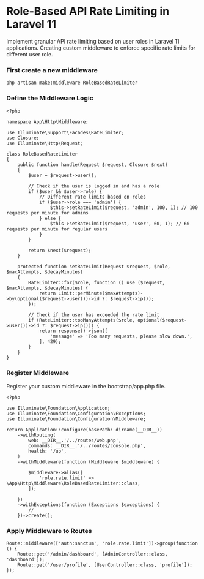 # Role-Based API Rate Limiting in Laravel 11
Implement granular API rate limiting based on user roles in Laravel 11 applications. Creating custom middleware to enforce specific rate limits for different user role.

### First create a new middleware
```
php artisan make:middleware RoleBasedRateLimiter
```

### Define the Middleware Logic
```
<?php

namespace App\Http\Middleware;

use Illuminate\Support\Facades\RateLimiter;
use Closure;
use Illuminate\Http\Request;

class RoleBasedRateLimiter
{
    public function handle(Request $request, Closure $next)
    {
        $user = $request->user();

        // Check if the user is logged in and has a role
        if ($user && $user->role) {
            // Different rate limits based on roles
            if ($user->role === 'admin') {
                $this->setRateLimit($request, 'admin', 100, 1); // 100 requests per minute for admins
            } else {
                $this->setRateLimit($request, 'user', 60, 1); // 60 requests per minute for regular users
            }
        }

        return $next($request);
    }

    protected function setRateLimit(Request $request, $role, $maxAttempts, $decayMinutes)
    {
        RateLimiter::for($role, function () use ($request, $maxAttempts, $decayMinutes) {
            return Limit::perMinute($maxAttempts)->by(optional($request->user())->id ?: $request->ip());
        });

        // Check if the user has exceeded the rate limit
        if (RateLimiter::tooManyAttempts($role, optional($request->user())->id ?: $request->ip())) {
            return response()->json([
                'message' => 'Too many requests, please slow down.',
            ], 429);
        }
    }
}
```

### Register Middleware
Register your custom middleware in the bootstrap/app.php file.
```
<?php
  
use Illuminate\Foundation\Application;
use Illuminate\Foundation\Configuration\Exceptions;
use Illuminate\Foundation\Configuration\Middleware;
  
return Application::configure(basePath: dirname(__DIR__))
    ->withRouting(
        web: __DIR__.'/../routes/web.php',
        commands: __DIR__.'/../routes/console.php',
        health: '/up',
    )
    ->withMiddleware(function (Middleware $middleware) {
  
        $middleware->alias([
            'role.rate.limit' => \App\Http\Middleware\RoleBasedRateLimiter::class,
        ]);
          
    })
    ->withExceptions(function (Exceptions $exceptions) {
        //
    })->create();
```

###  Apply Middleware to Routes
```
Route::middleware(['auth:sanctum', 'role.rate.limit'])->group(function () {
    Route::get('/admin/dashboard', [AdminController::class, 'dashboard']);
    Route::get('/user/profile', [UserController::class, 'profile']);
});
```
